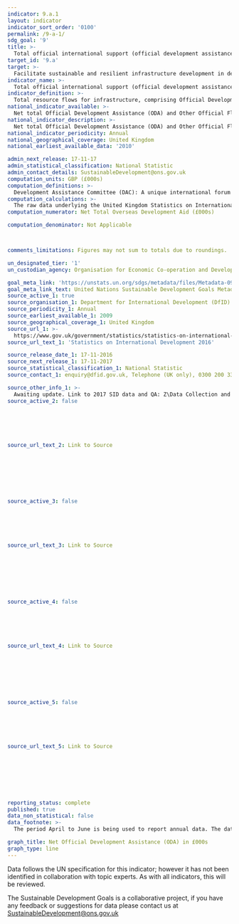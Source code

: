 ```yaml
---
indicator: 9.a.1
layout: indicator
indicator_sort_order: '0100'
permalink: /9-a-1/
sdg_goal: '9'
title: >-
  Total official international support (official development assistance plus other official flows) to infrastructure
target_id: '9.a'
target: >-
  Facilitate sustainable and resilient infrastructure development in developing countries through enhanced financial, technological and technical support to African countries, least developed countries, landlocked developing countries and small island developing States
indicator_name: >-
  Total official international support (official development assistance plus other official flows) to infrastructure
indicator_definition: >-
  Total resource flows for infrastructure, comprising Official Development Assistance (ODA), other official flows (OOF) and private flows
national_indicator_available: >-
  Net total Official Development Assistance (ODA) and Other Official Flows, by infrastructure type
national_indicator_description: >-
  Net total Official Development Assistance (ODA) and Other Official Flows under the following DAC codes: Transport and Storage (210),  Communications (220),  Energy Generation, Distribution and Efficiency (230),  Banking and Financial Services (240) and  Business and Other Services (250).
national_indicator_periodicity: Annual
national_geographical_coverage: United Kingdom
national_earliest_available_data: '2010'

admin_next_release: 17-11-17
admin_statistical_classification: National Statistic
admin_contact_details: SustainableDevelopment@ons.gov.uk
computation_units: GBP (£000s)
computation_definitions: >-
  Development Assistance Committee (DAC): A unique international forum of many of the largest funders of aid, including 30 DAC Members. The World Bank, IMF and UNDP participate as observers. Official development assistance (ODA): The DAC defines ODA as “those flows to countries and territories on the DAC List of ODA Recipients and to multilateral institutions which are i) provided by official agencies, including state and local governments, or by their executive agencies; and ii) each transaction is administered with the promotion of the economic development and welfare of developing countries as its main objective; and is concessional in character and conveys a grant element of at least 25 per cent (calculated at a rate of discount of 10 per cent) (http://www.oecd.org/dac/stats/officialdevelopmentassistancedefinitionandcoverage.htm). Other official flows (OOF): Other official flows (excluding officially supported export credits) are defined as transactions by the official sector which do not meet the conditions for eligibility as ODA, either because they are not primarily aimed at development, or because they are not sufficiently concessional (http://www.oecd.org/dac/stats/documentupload/DCDDAC(2016)3FINAL.pdf - Para 24). Bilateral Aid:  Bilateral aid covers all aid provided by donor countries when the recipient country, sector or project is known. Bilateral aid also includes aid that is channelled through a multilateral organisation where the government department determines the country, sector or theme that the funds will be spent on. Multilateral Aid:  This is aid delivered in the form of core contributions to organisations on the DAC List of Multilateral Organisations.  Purpose Codes: The DAC (Development Assistance Committee) Secretariat maintains various code lists which are used by donors to report on their aid flows to the DAC databases.  In addition, these codes are used to classify information in the DAC databases. The sector classification codes used can be found on the OECD website (http://www.oecd.org/dac/stats/purposecodessectorclassification.htm).
computation_calculations: >-
  The raw data underlying the United Kingdom Statistics on International Development was summed around appropriate aid description CRS codes, bilateral and multilateral classification, donor recipient countries, and type of aid codes. Support to infrastructure includes all CRS sector codes in the 200 series (http://www.oecd.org/dac/stats/purposecodessectorclassification.htm).
computation_numerator: Net Total Overseas Development Aid (£000s)

computation_denominator: Not Applicable



comments_limitations: Figures may not sum to totals due to roundings.

un_designated_tier: '1'
un_custodian_agency: Organisation for Economic Co-operation and Development (OECD)

goal_meta_link: 'https://unstats.un.org/sdgs/metadata/files/Metadata-09-0A-01.pdf '
goal_meta_link_text: United Nations Sustainable Development Goals Metadata (PDF 208 KB)
source_active_1: true
source_organisation_1: Department for International Development (DfID)
source_periodicity_1: Annual
source_earliest_available_1: 2009
source_geographical_coverage_1: United Kingdom
source_url_1: >-
  https://www.gov.uk/government/statistics/statistics-on-international-development-2016
source_url_text_1: 'Statistics on International Development 2016'

source_release_date_1: 17-11-2016
source_next_release_1: 17-11-2017
source_statistical_classification_1: National Statistic
source_contact_1: enquiry@dfid.gov.uk, Telephone (UK only), 0300 200 3343

source_other_info_1: >-
  Awaiting update. Link to 2017 SID data and QA: Z\Data Collection and Reporting\Jemalex\Other Documents\ODA\2017
source_active_2: false






source_url_text_2: Link to Source








source_active_3: false






source_url_text_3: Link to Source








source_active_4: false






source_url_text_4: Link to Source








source_active_5: false






source_url_text_5: Link to Source








reporting_status: complete
published: true
data_non_statistical: false
data_footnote: >-
  The period April to June is being used to report annual data. The date on the X axis is the year at the start of the period

graph_title: Net Official Development Assistance (ODA) in £000s
graph_type: line
---
```

Data follows the UN specification for this indicator; however it has not been identified in collaboration with topic experts. As with all indicators, this will be reviewed.
  
The Sustainable Development Goals is a collaborative project, if you have any feedback or suggestions for data please contact us at <SustainableDevelopment@ons.gov.uk>


